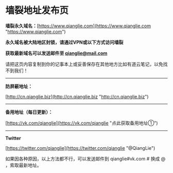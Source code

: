 # 墙裂地址发布页
**墙裂永久域名：**[https://www.qianglie.com](https://www.qianglie.com "https://www.qianglie.com")

**永久域名被大陆地区封锁，请通过VPN或以下方式访问墙裂**

**获取最新域名可以发送邮件至 qianglie@mail.com**

请把这页内容复制到你的记事本上或妥善保存在其他地方比如有道云笔记，以免找不到我们！

------------

**防屏蔽地址：**

[http://cn.qianglie.biz](http://cn.qianglie.biz "http://cn.qianglie.biz")

------------

**备用地址（每日更新）：**

[https://vk.com/qianglie](https://vk.com/qianglie "点此获取备用地址①")

------------

**Twitter**

[https://twitter.com/qianglie](https://twitter.com/qianglie "@QiangLie")

如果因各种原因，以上方法都不行，可以发送邮件到 qianglie#vk.com  # 换成 @ ，索取最新地址。
